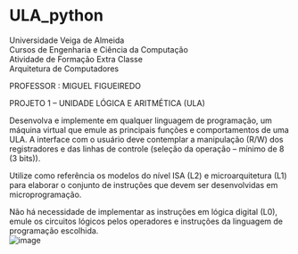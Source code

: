 # ULA_python

Universidade Veiga de Almeida  
Cursos de Engenharia e Ciência da Computação  
Atividade de Formação Extra Classe  
Arquitetura de Computadores  

PROFESSOR : MIGUEL FIGUEIREDO

PROJETO 1 – UNIDADE LÓGICA E ARITMÉTICA (ULA)

Desenvolva e implemente em qualquer linguagem de programação, um máquina virtual
que emule as principais funções e comportamentos de uma ULA. A interface com o
usuário deve contemplar a manipulação (R/W) dos registradores e das linhas de controle
(seleção da operação – mínimo de 8 (3 bits)).

Utilize como referência os modelos do nível ISA (L2) e microarquitetura (L1) para
elaborar o conjunto de instruções que devem ser desenvolvidas em microprogramação.

Não há necessidade de implementar as instruções em lógica digital (L0), emule os
circuitos lógicos pelos operadores e instruções da linguagem de programação escolhida.  
![image](https://user-images.githubusercontent.com/97066143/165866335-eb422bea-28aa-4a23-89e0-4f9e2208cf6c.png)
